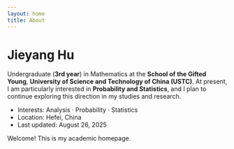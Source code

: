 ```yaml
---
layout: home
title: About
---
```


# Jieyang Hu

Undergraduate (**3rd year**) in Mathematics at the **School of the Gifted Young**, **University of Science and Technology of China (USTC)**. At present, I am particularly interested in **Probability and Statistics**, and I plan to continue exploring this direction in my studies and research.

- Interests: Analysis · Probability · Statistics  
- Location: Hefei, China  
- Last updated: August 26, 2025

Welcome! This is my academic homepage.  
